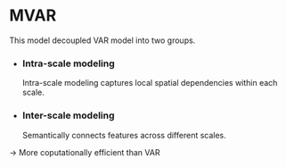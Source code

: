 # MVAR

This model decoupled VAR model into two groups.
- ### Intra-scale modeling

  Intra-scale modeling captures local spatial dependencies within each scale.
  
- ### Inter-scale modeling

  Semantically connects features across different scales.
  

-> More coputationally efficient than VAR
